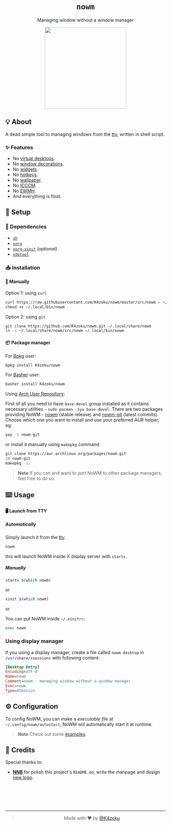 <h1 align="center"><code>nowm</code></h1>
<p align="center">Managing window without a window manager</p>
<p align="center">
  <a href="logo.svg">
    <img src="https://user-images.githubusercontent.com/43980777/153220880-cf7aa55f-4999-44ee-bff2-db8805d23d2c.png" width="256px" height="256px">
  </a>
</p>

## 💡 About

A dead simple tool to managing windows from the [tty](https://en.wikipedia.org/wiki/Tty_(Unix)), written in shell script.

### ✨ Features

- No [virtual desktops](https://en.wikipedia.org/wiki/Virtual_desktop).
- No [window decorations](https://en.wikipedia.org/wiki/Window_(computing)#Window_decoration).
- No [widgets](https://nnbnh.github.io/blog/en/posts/5/#widgets).
- No [hotkeys](https://nnbnh.github.io/blog/en/posts/5/#hotkeys).
- No [wallpaper](https://nnbnh.github.io/blog/en/posts/5/#wallpaper).
- No [ICCCM](https://web.archive.org/web/20190617214524/https://raw.githubusercontent.com/kfish/xsel/1a1c5edf0dc129055f7764c666da2dd468df6016/rant.txt).
- No [EWMH](https://en.wikipedia.org/wiki/Extended_Window_Manager_Hints).
- And everything is float.

## 🚀 Setup

### 🧾 Dependencies

- [`sh`](https://en.wikipedia.org/wiki/Unix_shell)
- [`xorg`](https://www.x.org)
- [`xorg-xinit`](https://x.org/releases/X11R7.6/doc/man/man1/xinit.1.xhtml) _(optional)_
- [`xdotool`](https://github.com/jordansissel/xdotool)

### 📥 Installation

#### 🔧 Manually

Option 1: using `curl`

```sh
curl https://raw.githubusercontent.com/K4zoku/nowm/master/src/nowm > ~/.local/bin/nowm
chmod +x ~/.local/bin/nowm
```

Option 2: using `git`

```sh
git clone https://github.com/K4zoku/nowm.git ~/.local/share/nowm
ln -s ~/.local/share/nowm/src/nowm ~/.local/bin/nowm
```

#### 📦 Package manager

For [Bpkg](https://github.com/bpkg/bpkg) user:

```sh
bpkg install K4zoku/nowm
```

For [Basher](https://github.com/basherpm/basher) user:

```sh
basher install K4zoku/nowm
```

Using [Arch User Repository](https://aur.archlinux.org):

First of all you need to have `base-devel` group installed as it contains necessary utilities - `sudo pacman -Syu base-devel`. There are two packages providing NoWM - [nowm](https://aur.archlinux.org/packages/nowm) (stable release) and [nowm-git](https://aur.archlinux.org/packages/nowm-git) (latest commits). Choose which one you want to install and use your preferred AUR helper, eg:

```sh
yay -S nowm-git
```

or install it manually using `makepkg` command:

```sh
git clone https://aur.archlinux.org/packages/nowm-git
cd nowm-git
makepkg -si
```

> **Note** If you can and want to port NoWM to other package managers, feel free to do so.

## ⌨️ Usage

#### 🖥️ Launch from TTY

##### Automatically

Simply launch it from the [tty](https://en.wikipedia.org/wiki/Tty_(Unix)):

```sh
nowm
```

this will launch NoWM inside X display server with `startx`.

##### Manually

```sh
startx $(which nowm)
```

or

```sh
xinit $(which nowm)
```

or

You can put NoWM inside `~/.xinitrc`:

```sh
exec nowm
```

### Using display manager

If you using a display manager, create a file called `nowm.desktop` in `/usr/share/xsessions` with following content:

```ini
[Desktop Entry]
Encoding=UTF-8
Name=nowm
Comment=nowm - managing window without a window manager
Exec=nowm
Type=XSession
```

## ⚙️ Configuration

To config NoWM, you can make a *executable file* at `~/.config/nowm/autostart`, NoWM will automatically start it at runtime.

> **Note** Check out some [examples](examples).

## 💌 Credits

Special thanks to:
- [**NNB**](https://github.com/NNBnh) for polish this project's `README.md`, write the manpage and design [new logo](https://www.figma.com/file/NuxUjGNgfnCZ5fY5Q554ME/NoWM-Logo?node-id=0%3A1).

<br><br><br><br>

---

> <p align="center">Made with ❤️ by <a href="https://github.com/K4zoku">@K4zoku</a></p>
